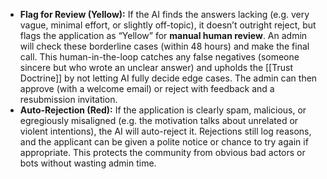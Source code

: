 - **Flag for Review (Yellow):** If the AI finds the answers lacking (e.g. very vague, minimal effort, or slightly off-topic), it doesn’t outright reject, but flags the application as “Yellow” for **manual human review**. An admin will check these borderline cases (within 48 hours) and make the final call. This human-in-the-loop catches any false negatives (someone sincere but who wrote an unclear answer) and upholds the [[Trust Doctrine]] by not letting AI fully decide edge cases. The admin can then approve (with a welcome email) or reject with feedback and a resubmission invitation.  
- **Auto-Rejection (Red):** If the application is clearly spam, malicious, or egregiously misaligned (e.g. the motivation talks about unrelated or violent intentions), the AI will auto-reject it. Rejections still log reasons, and the applicant can be given a polite notice or chance to try again if appropriate. This protects the community from obvious bad actors or bots without wasting admin time.